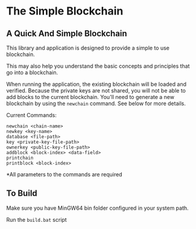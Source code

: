 # The Simple Blockchain
 
## A Quick And Simple Blockchain

This library and application is designed to provide a simple to use blockchain.

This may also help you understand the basic concepts and principles that go into a blockchain.

When running the application, the existing blockchain will be loaded and verified. Because the private keys are not shared, you will not be able to add blocks to the current blockchain. You'll need to generate a new blockchain by using the `newchain` command. See below for more details.

Current Commands:
```
newchain <chain-name>
newkey <key-name>
database <file-path>
key <private-key-file-path>
ownerkey <public-key-file-path>
addblock <block-index> <data-field>
printchain
printblock <block-index>
```

*All parameters to the commands are required


## To Build

Make sure you have MinGW64 bin folder configured in your system path.

Run the `build.bat` script

